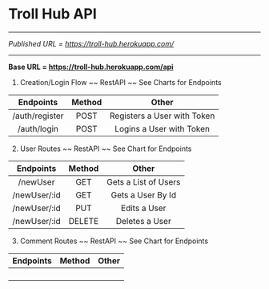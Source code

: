 # Troll Hub API

---
*Published URL = https://troll-hub.herokuapp.com/*

--- 

__Base URL = https://troll-hub.herokuapp.com/api__

1. Creation/Login Flow ~~ RestAPI ~~ See Charts for Endpoints

|      Endpoints       | Method|            Other                |
| :------------------: | :----:| :-----------------------------: |
|   /auth/register     |  POST |  Registers a User with Token    |
|   /auth/login        |  POST |  Logins a User with Token       |


2. User Routes ~~ RestAPI ~~ See Chart for Endpoints


|      Endpoints       | Method|            Other                |
| :------------------: | :----:| :-----------------------------: |
|      /newUser        | GET   |     Gets a List of Users        |
|      /newUser/:id    | GET   |      Gets a User By Id          |
|      /newUser/:id    | PUT   |        Edits a User             |
|      /newUser/:id    |DELETE |        Deletes a User           |

3. Comment Routes ~~ RestAPI ~~ See Chart for Endpoints

|      Endpoints       | Method|            Other                |
| :------------------: | :----:| :-----------------------------: |
|                      |       |                                 |
|                      |       |                                 |
|                      |       |                                 |
|                      |       |                                 |


